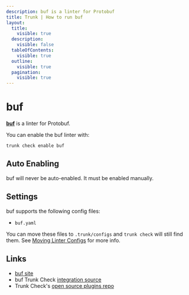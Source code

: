 ```yaml
---
description: buf is a linter for Protobuf
title: Trunk | How to run buf
layout:
  title:
    visible: true
  description:
    visible: false
  tableOfContents:
    visible: true
  outline:
    visible: true
  pagination:
    visible: true
---
```


# buf

[**buf**](https://github.com/bufbuild/buf#readme) is a linter for Protobuf.

You can enable the buf linter with:

```shell
trunk check enable buf
```

## Auto Enabling

buf will never be auto-enabled. It must be enabled manually.

## Settings

buf supports the following config files:
* `buf.yaml`

You can move these files to `.trunk/configs` and `trunk check` will still find them. See [Moving Linter Configs](..#moving-linter-configs) for more info.




## Links

- [buf site](https://github.com/bufbuild/buf#readme)
- buf Trunk Check [integration source](https://github.com/trunk-io/plugins/tree/main/linters/buf)
- Trunk Check's [open source plugins repo](https://github.com/trunk-io/plugins/tree/main)
